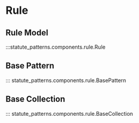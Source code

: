 # Rule

## Rule Model

:::statute_patterns.components.rule.Rule

## Base Pattern

::: statute_patterns.components.rule.BasePattern

## Base Collection

::: statute_patterns.components.rule.BaseCollection
